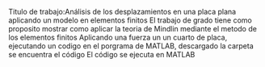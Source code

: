 Titulo de trabajo:Análisis de los desplazamientos en una placa plana aplicando un modelo en elementos finitos
El trabajo de grado tiene como proposito mostrar como aplicar la teoria de Mindlin mediante el metodo de los elementos finitos 
Aplicando una fuerza un un cuarto de placa, ejecutando un codigo en el porgrama de MATLAB, descargado la carpeta se encuentra el código
El código se ejecuta en MATLAB
